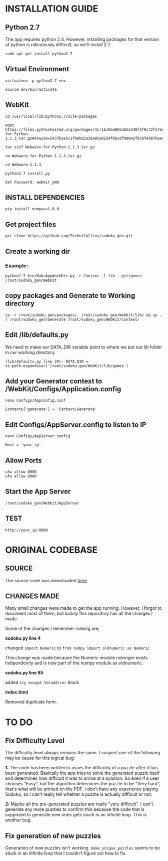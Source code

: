 # INSTALLATION GUIDE

## Python 2.7

The app requires python 2.4. However, installing packages for that version of python is ridiculously difficult, so we'll install 2.7.
    
    sudo apt-get install python2.7

## Virtual Environment

    virtualenv -p python2.7 env

    source env/bin/activate


## WebKit

    cd /usr/local/lib/python2.7/site-packages

	wget https://files.pythonhosted.org/packages/4c/1b/6ba0653b5a348f4f9c72f57e253c57cf3d8e08c6313fd872853b4aa1b45c/Webware-for-Python-1.1.3.tar.gz#sha256=5437b2e5c1f98b82a30a05e8254f0bcdf98042fdcbf4d87bae4f573f986b40d6

    tar xzvf Webware-for-Python-1.1.3.tar.gz

    rm Webware-for-Python-1.1.3.tar.gz

    cd Webware-1.1.3

    python2.7 install.py

    Set Password: webkit_pWd

## INSTALL DEPENDENCIES

    pip install numpy==1.8.0


## Get project files
    git clone https://github.com/TechniCollins/sudoku_gen.git


## Create a working dir

### Example:

    python2.7 bin/MakeAppWorkDir.py -c Context -l lib --gitignore /root/sudoku_gen/WebKit


## copy packages and Generate to Working directory

    cp -r /root/sudoku_gen/packages/. /root/sudoku_gen/WebKit/lib/ && cp -r /root/sudoku_gen/Generate /root/sudoku_gen/WebKit/Context/


## Edit /lib/defaults.py

We need to make our DATA_DIR variable point to where we put our lib folder in our working directory.

    (lib/defaults.py line 29): DATA_DIR = os.path.expanduser('/root/sudoku_gen/WebKit/lib/games')


## Add your Generator context to /WebKit/Configs/Application.config
    
    nano Configs/Appconfig.conf

    Contexts['generate'] = 'Context/Generate'


## Edit Configs/AppServer.config to listen to IP
    
    nano Configs/AppServer.config

    Host = 'your_ip'


## Allow Ports

    ufw allow 8086
    ufw allow 8080


## Start the App Server

    /root/sudoku_gen/WebKit/AppServer


## TEST

    http://your_ip:8080



# ORIGINAL CODEBASE

## SOURCE

The source code was downloaded [here](http://www.opensky.ca/~jdhildeb/software/sudokugen/source/sudokugen.tar.gz)

## CHANGES MADE

Many small changes were made to get the app running. However, I forgot to document most of them, but luckily this repository has all the changes I made.

Some of the changes I remember making are;

**sudoku.py line 4**

changed `import Numeric` to `from numpy import oldnumeric as Numeric`

This change was made because the Numeric module nolonger exists indipendently and is now part of the numpy module as oldnumeric.


**sudoku.py line 85**

added `try except ValueError` block


**index.html**

Removed duplicate form.


# TO DO

## Fix Difficulty Level

The difficulty level always remains the same. I suspect one of the following may be cause for this logical bug;

**1:** The code has been written to asses the difficulty of a puzzle after it has been generated. Basically the app tries to solve the generated puzzle itself and determines how difficult it was to arrive at a solution. So even if a user chooses "Easy", but the algorithm determines the puzzle to be "Very hard", that's what will be printed on the PDF. I don't have any experience playing Sudoku, so I can't really tell whether a puzzle is actually difficult or not.


**2:** Maybe all the pre-generated puzzles are really "very difficult". I can't generate any more puzzles to confirm this because the code that is supposed to generate new ones gets stuck in an infinite loop. This is another bug.



## Fix generation of new puzzles

Generation of new puzzles isn't working. `make_unique_puzzles` seems to be stuck in an infinite loop that I couldn't figure out how to fix.

